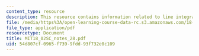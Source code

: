 ```yaml
---
content_type: resource
description: This resource contains information related to line integrals.
file: /media/https%3A/open-learning-course-data-rc.s3.amazonaws.com/18-02sc-multivariable-calculus-fall-2010/54d807cf0965f7399fdd93f732e0c109_MIT18_02SC_notes_28.pdf
file_type: application/pdf
resourcetype: Document
title: MIT18_02SC_notes_28.pdf
uid: 54d807cf-0965-f739-9fdd-93f732e0c109
---
```

